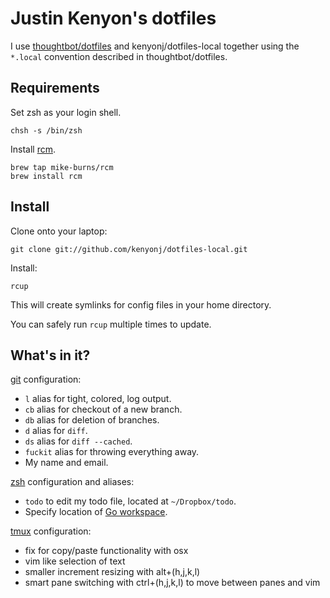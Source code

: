 Justin Kenyon's dotfiles
===============

I use [thoughtbot/dotfiles](https://github.com/thoughtbot/dotfiles) and
kenyonj/dotfiles-local together using the `*.local` convention described in
thoughtbot/dotfiles.

Requirements
------------

Set zsh as your login shell.

    chsh -s /bin/zsh

Install [rcm](https://github.com/mike-burns/rcm).

    brew tap mike-burns/rcm
    brew install rcm

Install
-------

Clone onto your laptop:

    git clone git://github.com/kenyonj/dotfiles-local.git

Install:

    rcup

This will create symlinks for config files in your home directory.

You can safely run `rcup` multiple times to update.

What's in it?
-------------

[git](http://git-scm.com/) configuration:

* `l` alias for tight, colored, log output.
* `cb` alias for checkout of a new branch.
* `db` alias for deletion of branches.
* `d` alias for `diff`.
* `ds` alias for `diff --cached`.
* `fuckit` alias for throwing everything away.
* My name and email.

[zsh](http://zsh.sourceforge.net/FAQ/zshfaq01.html) configuration and aliases:

* `todo` to edit my todo file, located at `~/Dropbox/todo`.
* Specify location of [Go workspace](http://golang.org/doc/code.html#GOPATH).

[tmux](http://tmux.sourceforge.net/) configuration:

* fix for copy/paste functionality with osx
* vim like selection of text
* smaller increment resizing with alt+(h,j,k,l)
* smart pane switching with ctrl+(h,j,k,l) to move between panes and vim
